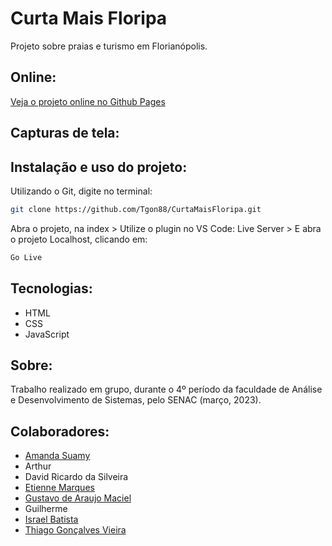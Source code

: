 # Curta Mais Floripa

Projeto sobre praias e turismo em Florianópolis.

## Online:

[Veja o projeto online no Github Pages](https://tgon88.github.io/CurtaMaisFloripa/)

## Capturas de tela:

## Instalação e uso do projeto:

Utilizando o Git, digite no terminal:

```bash
git clone https://github.com/Tgon88/CurtaMaisFloripa.git
```

Abra o projeto, na index > Utilize o plugin no VS Code: Live Server > E abra o projeto Localhost, clicando em:

```bash
Go Live
```

## Tecnologias:

-   HTML
-   CSS
-   JavaScript

## Sobre:

Trabalho realizado em grupo, durante o 4º período da faculdade de Análise e Desenvolvimento de Sistemas, pelo SENAC (março, 2023).

## Colaboradores:

-   [Amanda Suamy](https://www.linkedin.com/in/amanda-suamy-5a380a184)
-   Arthur
-   David Ricardo da Silveira
-   [Etienne Marques](https://www.linkedin.com/in/etienne-marques-902462a7)
-   [Gustavo de Araujo Maciel](https://linkedin.com/in/gustavoaraujomaciel)
-   Guilherme
-   [Israel Batista](https://www.linkedin.com/in/israel-batista)
-   [Thiago Gonçalves Vieira](https://www.linkedin.com/in/thiago-vieira-952159181)
